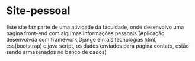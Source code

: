 # Site-pessoal
Este site faz parte de uma atividade da faculdade, onde desenvolvo uma pagina front-end com algumas informações pessoais.(Aplicação desenvolvda com framework Django e mais tecnologias html, css(bootstrap) e java script, os dados enviados para pagina contato, estão sendo armazenados no banco de dados)
